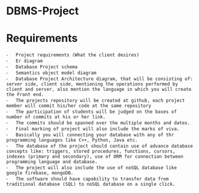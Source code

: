 # DBMS-Project
# Requirements
	⁃	Project requirements (What the client desires)
	⁃	Er diagram
	⁃	Database Project schema
	⁃	Semantics object model diagram
	⁃	Database Project Architecture diagram, that will be consisting of: server side, client side, mentioning the operations performed by client and server, also mention the language in which you will create the Front end. 
	⁃	The projects repository will be created at github, each project member will commit his/her code at the same repository
	⁃	The participation of students will be judged on the bases of number of commits at his or her link.
	⁃	The commits should be spanned over the multiple months and dates.
	⁃	Final marking of project will also include the marks of viva.
	⁃	Basically you will connecting your database with any of thr programming languages like C++, Python, Java etc.
	⁃	The database of the project should contain use of advance database concepts like: triggers, stored procedures, functions, cursors, indexes (primary and secondary), use of ORM for connection between programming language and database.
	⁃	The project will also include the use of noSQL database like google firebase, mongoDB. 
	⁃	The software should have capability to transfer data from traditional database (SQL) to noSQL database on a single click.